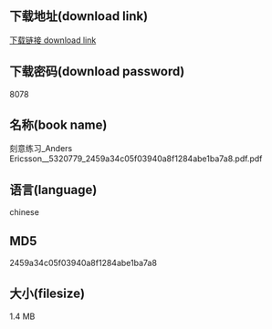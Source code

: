 ## 下载地址(download link)
[下载链接 download link](https://voluble-croquembouche-d321dc.netlify.app/?s=%E5%88%BB%E6%84%8F%E7%BB%83%E4%B9%A0_Anders+Ericsson__5320779_2459a34c05f03940a8f1284abe1ba7a8.pdf)

## 下载密码(download password)
8078

## 名称(book name)
刻意练习_Anders Ericsson__5320779_2459a34c05f03940a8f1284abe1ba7a8.pdf.pdf

## 语言(language)
chinese

## MD5
2459a34c05f03940a8f1284abe1ba7a8

## 大小(filesize)
1.4 MB
